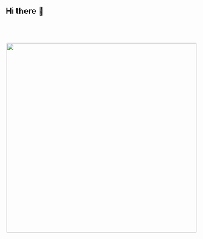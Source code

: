 ## Hi there 👋



<!-- **Here are some ideas to get you started:**

🙋‍♀️ A short introduction - what is your organization all about?

🌈 Contribution guidelines - how can the community get involved?

👩‍💻 Useful resources - where can the community find your docs? Is there anything else the community should know?

🍿 Fun facts - what does your team eat for breakfast?

🧙 Remember, you can do mighty things with the power of [Markdown](https://docs.github.com/github/writing-on-github/getting-started-with-writing-and-formatting-on-github/basic-writing-and-formatting-syntax)
 -->
<code>
<p align="center">
  <img 
    width="auto"
    height="500"
    src="https://i.pinimg.com/originals/e4/42/87/e442874a43c0c2be3e1632cf8eeda147.gif"
  >
</p>
</code>

